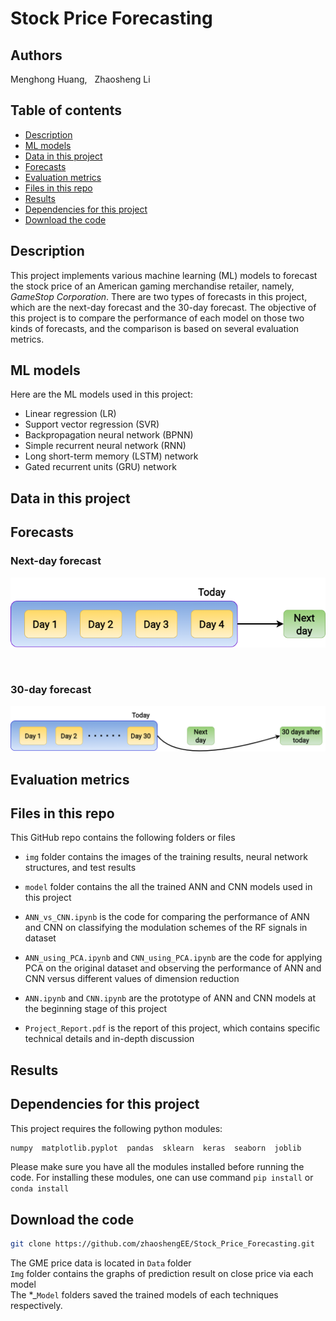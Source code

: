 # Stock Price Forecasting

## Authors
Menghong Huang, &nbsp; Zhaosheng Li

## Table of contents

- [Description](#Description)
- [ML models](#ML-models)
- [Data in this project](#Data-in-this-project)
- [Forecasts](#Forecasts)
- [Evaluation metrics](#Evaluation-metrics)
- [Files in this repo](#Files-in-this-repo)
- [Results](#Results)
- [Dependencies for this project](#Dependencies-for-this-project)
- [Download the code](#Download-the-code)

## Description
This project implements various machine learning (ML) models to forecast the stock price of an
American gaming merchandise retailer, namely, _GameStop Corporation_. There are two types of forecasts in this project, which are the next-day forecast and the 30-day forecast. 
The objective of this project is to compare the performance of each model on those two kinds of forecasts, and the comparison is based on several evaluation metrics.

## ML models

Here are the ML models used in this project:

- Linear regression (LR)
- Support vector regression (SVR)
- Backpropagation neural network (BPNN)
- Simple recurrent neural network (RNN)
- Long short-term memory (LSTM) network
- Gated recurrent units (GRU) network

## Data in this project


## Forecasts

### Next-day forecast

![Next-day_forecast.png](img/Next-day_forecast.png)

&nbsp;

### 30-day forecast

![30-day_forecast.png](img/30-day_forecast.png)


## Evaluation metrics



## Files in this repo

This GitHub repo contains the following folders or files

+ `img` folder contains the images of the training results, neural network structures, and test results

+ `model` folder contains the all the trained ANN and CNN models used in this project

+ `ANN_vs_CNN.ipynb` is the code for comparing the performance of ANN and CNN on classifying the modulation schemes of the RF signals in dataset

+ `ANN_using_PCA.ipynb` and `CNN_using_PCA.ipynb` are the code for applying PCA on the original dataset and observing the performance of ANN and CNN versus different values of dimension reduction 

+ `ANN.ipynb` and `CNN.ipynb` are the prototype of ANN and CNN models at the beginning stage of this project

+ `Project_Report.pdf` is the report of this project, which contains specific technical details and in-depth discussion

## Results

## Dependencies for this project

This project requires the following python modules:

```python
numpy  matplotlib.pyplot  pandas  sklearn  keras  seaborn  joblib
```

Please make sure you have all the modules installed before running the code. For installing these modules, one can use command `pip install` or `conda install`

## Download the code

```bash
git clone https://github.com/zhaoshengEE/Stock_Price_Forecasting.git
```


The GME price data is located in `Data` folder<br>
`Img` folder contains the graphs of prediction result on close price via each model<br>
The \*\_`Model` folders saved the trained models of each techniques respectively.
